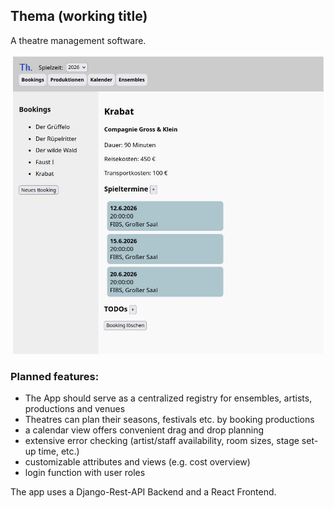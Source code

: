 ## Thema (working title)

A theatre management software.

![app screenshot](images/app_screenshot01.jpg)

### Planned features:

- The App should serve as a centralized registry for ensembles, artists, productions and venues
- Theatres can plan their seasons, festivals etc. by booking productions
- a calendar view offers convenient drag and drop planning
- extensive error checking (artist/staff availability, room sizes, stage set-up time, etc.)
- customizable attributes and views (e.g. cost overview)
- login function with user roles

The app uses a Django-Rest-API Backend and a React Frontend.

